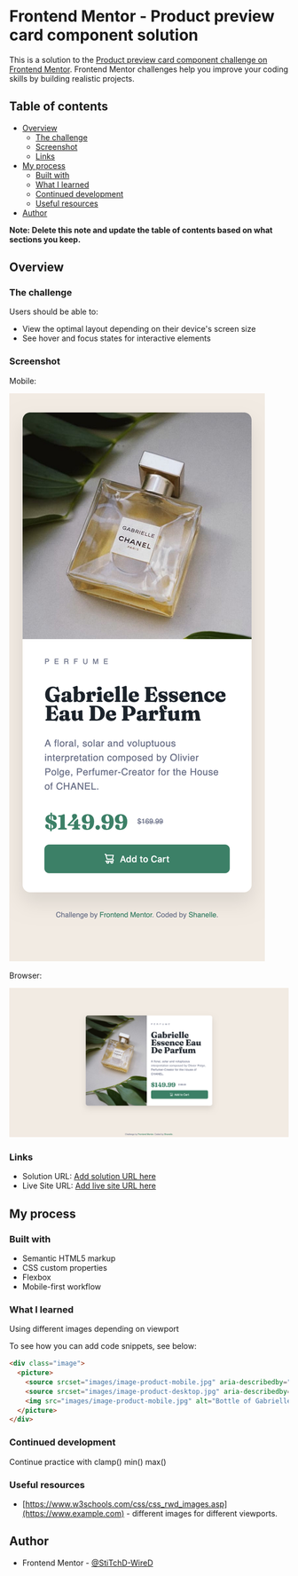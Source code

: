 # Frontend Mentor - Product preview card component solution

This is a solution to the [Product preview card component challenge on Frontend Mentor](https://www.frontendmentor.io/challenges/product-preview-card-component-GO7UmttRfa). Frontend Mentor challenges help you improve your coding skills by building realistic projects. 

## Table of contents

- [Overview](#overview)
  - [The challenge](#the-challenge)
  - [Screenshot](#screenshot)
  - [Links](#links)
- [My process](#my-process)
  - [Built with](#built-with)
  - [What I learned](#what-i-learned)
  - [Continued development](#continued-development)
  - [Useful resources](#useful-resources)
- [Author](#author)


**Note: Delete this note and update the table of contents based on what sections you keep.**

## Overview

### The challenge

Users should be able to:

- View the optimal layout depending on their device's screen size
- See hover and focus states for interactive elements

### Screenshot
Mobile:

![images/Screenshot Product preview card component Mobile.png](images/Screenshot%20Product%20preview%20card%20component%20Mobile.png)

Browser:

![images/Screenshot Product preview card component Browser.png](images/Screenshot%20Product%20preview%20card%20component%20Browser.png)

### Links

- Solution URL: [Add solution URL here](https://your-solution-url.com)
- Live Site URL: [Add live site URL here](https://your-live-site-url.com)

## My process

### Built with

- Semantic HTML5 markup
- CSS custom properties
- Flexbox
- Mobile-first workflow

### What I learned

Using different images depending on viewport

To see how you can add code snippets, see below:

```html
<div class="image">
  <picture>
    <source srcset="images/image-product-mobile.jpg" aria-describedby="perfume_name" media="(max-width: 672px)">
    <source srcset="images/image-product-desktop.jpg" aria-describedby="perfume_name" media="(max-width: 1500px)">
    <img src="images/image-product-mobile.jpg" alt="Bottle of Gabrielle Essence Eau De Parfum" aria-describedby="perfume_name">
  </picture>
</div>
```

### Continued development

Continue practice with clamp() min() max()

### Useful resources

- [https://www.w3schools.com/css/css_rwd_images.asp](https://www.example.com) - different images for different viewports.


## Author

- Frontend Mentor - [@StiTchD-WireD](https://www.frontendmentor.io/profile/yourusername)

